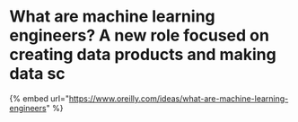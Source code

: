 # What are machine learning engineers? A new role focused on creating data products and making data sc

{% embed url="https://www.oreilly.com/ideas/what-are-machine-learning-engineers" %}



